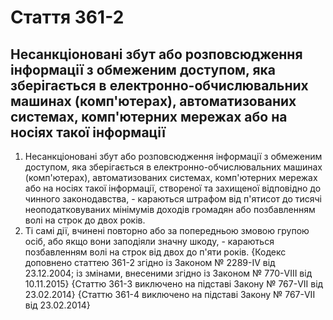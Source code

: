 Cтаття 361-2
====
Несанкціоновані збут або розповсюдження інформації з обмеженим доступом, яка зберігається в електронно-обчислювальних машинах (комп'ютерах), автоматизованих системах, комп'ютерних мережах або на носіях такої інформації
----
1. Несанкціоновані збут або розповсюдження інформації з обмеженим доступом, яка зберігається в електронно-обчислювальних машинах (комп'ютерах), автоматизованих системах, комп'ютерних мережах або на носіях такої інформації, створеної та захищеної відповідно до чинного законодавства, -
караються штрафом від п'ятисот до тисячі неоподатковуваних мінімумів доходів громадян або позбавленням волі на строк до двох років.
2. Ті самі дії, вчинені повторно або за попередньою змовою групою осіб, або якщо вони заподіяли значну шкоду, -
караються позбавленням волі на строк від двох до п'яти років.
{Кодекс доповнено статтею 361-2 згідно із Законом № 2289-IV від 23.12.2004; із змінами, внесеними згідно із Законом № 770-VIII від 10.11.2015}
{Статтю 361-3 виключено на підставі Закону № 767-VII від 23.02.2014}
{Статтю 361-4 виключено на підставі Закону № 767-VII від 23.02.2014}
